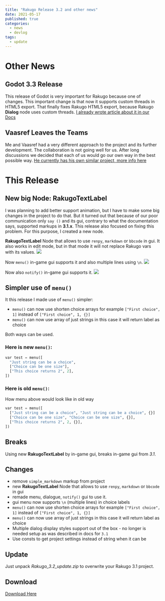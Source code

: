 ```yaml
---
title: "Rakugo Release 3.2 and other news"
date: 2021-05-17
published: true
categories:
  - news
  - devlog
tags:
  - update
---
```


# Other News

## Godot 3.3 Release

This release of Godot is very important for Rakugo because one of changes.
This important change is that now it supports custom threads in HTML5 export.
That finally fixes Rakugo HTML5 export, because Rakugo **Dialog** node uses custom threads.
[I already wrote article about it in our Docs](https://rakugodocs.readthedocs.io/en/latest/topics/export/)

## Vaasref Leaves the Teams

Me and Vaasref had a very different approach to the project and its further development.
The collaboration is not going well for us.
After long discussions we decided that each of us would go our own way in the best possible way.
[He currently has his own similar project, more info here](https://github.com/Vaasref/Agartha)

# This Release

## New big Node: RakugoTextLabel

I was planning to add better support animation, but I have to make some big changes in the project to do that.
But it turned out that because of our poor communication only `say ()` and its gui,
contrary to what the documentation says, supported markups in **3.1.x**.
This release also focused on fixing this problem. For this purpose, I created a new node.

**RakugoTextLabel** Node that allows to use `renpy`, `markdown` or `bbcode` in gui.
It also works in edit mode, but in that mode it will not replace Rakugo vars with its values.
![](devlogs/3.2/RakugoTextLabel.gif)

Now `menu()` in-game gui supports it and also multiple lines using `\n`.
![](devlogs/3.2/Menu.gif)

Now also `notify()` in-game gui supports it.
![](devlogs/3.2/Notify.gif)

## Simpler use of `menu()`

It this release I made use of `menu()` simpler:

- `menu()` can now use shorten choice arrays for example `["First choice", 1]` instead of `["First choice", 1, {}]`
- `menu()` can now use array of just strings in this case it will return label as choice

Both ways can be used.

### Here is new `menu()`:

```python
var test = menu([
  "Just string can be a choice",
  ["Choice can be one size"],
  ["This choice returns 2", 2],
])
```

### Here is old `menu()`:

How menu above would look like in old way

```python
var test = menu([
  ["Just string can be a choice", "Just string can be a choice", {}]
  ["Choice can be one size", "Choice can be one size", {}],
  ["This choice returns 2", 2, {}],
])
```

## Breaks

Using new **RakugoTextLabel** by in-game gui, breaks in-game gui from _3.1_.

## Changes

- remove `simple_markdown` markup from project
- new **RakugoTextLabel** Node that allows to use `renpy`, `markdown` or `bbcode` in gui
- remade menu, dialogue, `notify()` gui to use it.
- gui menu now supports `\n` (multiple lines) in choice labels
- `menu()` can now use shorten choice arrays for example `["First choice", 1]` instead of `["First choice", 1, {}]`
- `menu()` can now use array of just strings in this case it will return label as choice
- Multiple dialog display styles support out of the box - no longer is needed setup as was described in docs for `3.1`
- Use consts to get project settings instead of string when it can be

## Update

Just unpack _Rakugo_3.2_update.zip_ to overwrite your Rakugo 3.1 project.

## Download

[Download Here](https://github.com/rakugoteam/Rakugo-Dialogue-System/releases/tag/3.2.0)
